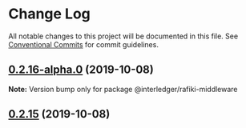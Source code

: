 # Change Log

All notable changes to this project will be documented in this file.
See [Conventional Commits](https://conventionalcommits.org) for commit guidelines.

## [0.2.16-alpha.0](https://github.com/interledgerjs/rafiki/compare/@interledger/rafiki-middleware@0.2.15...@interledger/rafiki-middleware@0.2.16-alpha.0) (2019-10-08)

**Note:** Version bump only for package @interledger/rafiki-middleware





## [0.2.15](https://github.com/interledgerjs/rafiki/compare/@interledger/rafiki-middleware@0.2.15...@interledger/rafiki-middleware@0.2.15) (2019-10-08)
